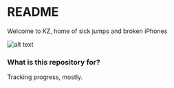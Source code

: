 # README #

Welcome to KZ, home of sick jumps and broken iPhones

![alt text][logo]

[logo]: https://s3.amazonaws.com/normandev/kz_castle.png "Our KZ Hero"

### What is this repository for? ###

Tracking progress, mostly.
